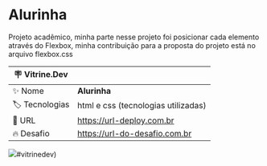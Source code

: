 # Alurinha

Projeto acadêmico, minha parte nesse projeto foi posicionar cada elemento através do Flexbox, minha contribuição para a proposta do projeto está no arquivo flexbox.css

| :placard: Vitrine.Dev |     |
| -------------  | --- |
| :sparkles: Nome        | **Alurinha**
| :label: Tecnologias |html e css (tecnologias utilizadas)
| :rocket: URL         | https://url-deploy.com.br
| :fire: Desafio     | https://url-do-desafio.com.br

<!-- Inserir imagem com a #vitrinedev ao final do link -->
![](https://drive.google.com/file/d/1fM6_sh1M4Qh6QZy45iLP87IYy-GrBenB/view?usp=sharing)#vitrinedev)


